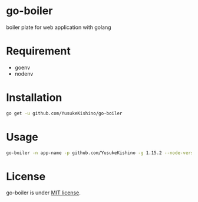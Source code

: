 # go-boiler
boiler plate for web application with golang

# Requirement
* goenv
* nodenv

# Installation
```bash
go get -u github.com/YusukeKishino/go-boiler
```

# Usage
```bash
go-boiler -n app-name -p github.com/YusukeKishino -g 1.15.2 --node-version 14.5.0 -o path/to/output
```

# License
go-boiler is under [MIT license](https://en.wikipedia.org/wiki/MIT_License).

